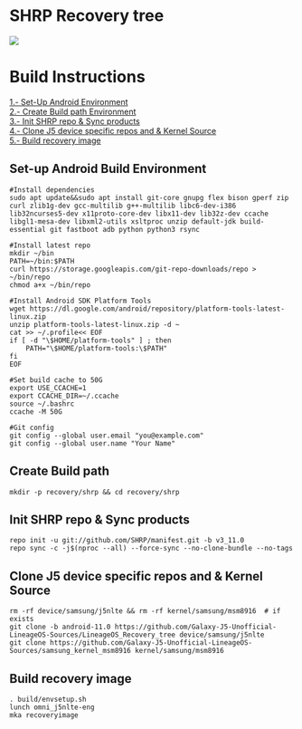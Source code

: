 # SHRP Recovery tree
<img src="https://avatars.githubusercontent.com/u/66643114?s=200&v=4">
<br/>

# Build Instructions
<a href="https://github.com/Galaxy-J5-Unofficial-LineageOS-Sources/LineageOS_Recovery_tree/edit/android-11.0/README.md#set-up-android-build-environment">1.- Set-Up Android Environment</a><br/>
<a href="https://github.com/Galaxy-J5-Unofficial-LineageOS-Sources/LineageOS_Recovery_tree/edit/android-11.0/README.md#create-build-path">2.- Create Build path Environment</a><br/>
<a href="https://github.com/Galaxy-J5-Unofficial-LineageOS-Sources/LineageOS_Recovery_tree/edit/android-11.0/README.md#init-shrp-repo--sync-products">3.- Init SHRP repo & Sync products</a><br/>
<a href="https://github.com/Galaxy-J5-Unofficial-LineageOS-Sources/LineageOS_Recovery_tree/edit/android-11.0/README.md#clone-j5-device-specific-repos-and--kernel-source">4.- Clone J5 device specific repos and & Kernel Source</a></br>
<a href="https://github.com/Galaxy-J5-Unofficial-LineageOS-Sources/LineageOS_Recovery_tree/edit/android-11.0/README.md#build-recovery-image">5.- Build recovery image</a>


## Set-up Android Build Environment
```
#Install dependencies
sudo apt update&&sudo apt install git-core gnupg flex bison gperf zip curl zlib1g-dev gcc-multilib g++-multilib libc6-dev-i386 lib32ncurses5-dev x11proto-core-dev libx11-dev lib32z-dev ccache libgl1-mesa-dev libxml2-utils xsltproc unzip default-jdk build-essential git fastboot adb python python3 rsync

#Install latest repo
mkdir ~/bin
PATH=~/bin:$PATH
curl https://storage.googleapis.com/git-repo-downloads/repo > ~/bin/repo
chmod a+x ~/bin/repo

#Install Android SDK Platform Tools
wget https://dl.google.com/android/repository/platform-tools-latest-linux.zip
unzip platform-tools-latest-linux.zip -d ~
cat >> ~/.profile<< EOF
if [ -d "\$HOME/platform-tools" ] ; then
    PATH="\$HOME/platform-tools:\$PATH"
fi
EOF

#Set build cache to 50G
export USE_CCACHE=1
export CCACHE_DIR=~/.ccache
source ~/.bashrc
ccache -M 50G

#Git config
git config --global user.email "you@example.com"
git config --global user.name "Your Name"

```

## Create Build path
```
mkdir -p recovery/shrp && cd recovery/shrp
```

## Init SHRP repo & Sync products
```
repo init -u git://github.com/SHRP/manifest.git -b v3_11.0
repo sync -c -j$(nproc --all) --force-sync --no-clone-bundle --no-tags
```

## Clone J5 device specific repos and & Kernel Source
```
rm -rf device/samsung/j5nlte && rm -rf kernel/samsung/msm8916  # if exists
git clone -b android-11.0 https://github.com/Galaxy-J5-Unofficial-LineageOS-Sources/LineageOS_Recovery_tree device/samsung/j5nlte
git clone https://github.com/Galaxy-J5-Unofficial-LineageOS-Sources/samsung_kernel_msm8916 kernel/samsung/msm8916
```

## Build recovery image
```
. build/envsetup.sh
lunch omni_j5nlte-eng
mka recoveryimage
```
